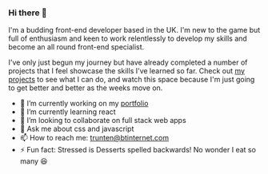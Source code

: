 ### Hi there 👋

I'm a budding front-end developer based in the UK. I'm new to the game but full of enthusiasm and keen to work relentlessly to develop my skills and become an all round front-end specialist.

I've only just begun my journey but have already completed a number of projects that I feel showcase the skills I've learned so far. Check out [my projects](https://trunten.github.io/ubbc-react-portfolio/#/projects) to see what I can do, and watch this space because I'm just going to get better and better as the weeks move on.

- 🔭 I’m currently working on my [portfolio](https://trunten.github.io/ubbc-react-portfolio/)
- 🌱 I’m currently learning react
- 👯 I’m looking to collaborate on full stack web apps
- 💬 Ask me about css and javascript
- 📫 How to reach me: trunten@btinternet.com
- ⚡ Fun fact: Stressed is Desserts spelled backwards! No wonder I eat so many 😆
